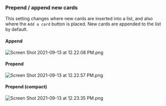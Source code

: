 ### Prepend / append new cards

This setting changes where new cards are inserted into a list, and also where the `Add a card` button is placed. New cards are appended to the list by default.

#### Append

<img alt="Screen Shot 2021-09-13 at 12.22.08 PM.png" srcset="/obsidian-kanban/Assets/Screen%20Shot%202021-09-13%20at%2012.22.08%20PM.png 2x">

#### Prepend

<img alt="Screen Shot 2021-09-13 at 12.22.57 PM.png" srcset="/obsidian-kanban/Assets/Screen%20Shot%202021-09-13%20at%2012.22.57%20PM.png 2x">

#### Prepend (compact)

<img alt="Screen Shot 2021-09-13 at 12.23.35 PM.png" srcset="/obsidian-kanban/Assets/Screen%20Shot%202021-09-13%20at%2012.23.35%20PM.png 2x">
